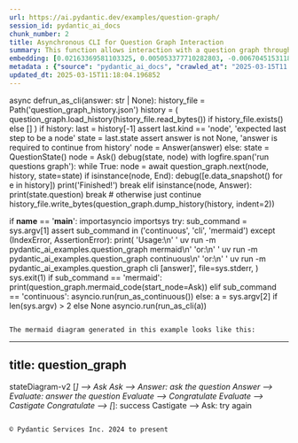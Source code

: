 ```yaml
---
url: https://ai.pydantic.dev/examples/question-graph/
session_id: pydantic_ai_docs
chunk_number: 2
title: Asynchronous CLI for Question Graph Interaction
summary: This function allows interaction with a question graph through a command-line interface. It checks for existing history, creates a new question state if none exists, and processes nodes in the question graph asynchronously, handling answers and termination conditions accordingly. The interaction history is saved to a JSON file.
embedding: [0.02163369581103325, 0.005053377710282803, -0.006704515311866999, -0.004812084138393402, 0.02348131500184536, 0.012147409841418266, -0.02323312684893608, 0.010940941981971264, -0.007100926246494055, 0.08245347440242767, 0.001895878347568214, -0.01792466826736927, 0.03369837626814842, -0.048148415982723236, 0.007852383889257908, 0.002038931008428335, -0.011251176707446575, -0.0075490428134799, 0.0015753025654703379, 0.018007397651672363, 0.03273320198059082, -0.008783087134361267, 0.05352581664919853, 0.002493941690772772, -0.04892055690288544, 0.003179905004799366, -0.012257715687155724, 0.043322544544935226, -0.021344143897294998, 0.021757788956165314, 0.0020061840768903494, -0.014863686636090279, -0.03394656255841255, 0.00903816893696785, -0.04676959663629532, 0.047183241695165634, -0.008376335725188255, -0.024915289133787155, 0.017979821190238, 0.014408675953745842, 0.0012331827310845256, -0.08532141894102097, 0.01078927144408226, -0.0023905301932245493, -0.007107820361852646, -0.0057358937337994576, -0.024432701990008354, 0.07208473980426788, 0.029148267582058907, 0.028458857908844948, -0.04831387475132942, 0.020530639216303825, 0.0005881531978957355, 0.042357370257377625, -0.046107761561870575, -0.03833121433854103, -0.006156434305012226, -0.016725094988942146, 0.014946416020393372, -0.00952075608074665, 0.02124762535095215, -0.06546640396118164, -0.017469657585024834, 0.05625588074326515, -0.018627867102622986, 0.03813817724585533, -0.008665887638926506, 0.04106127843260765, 0.006838950328528881, 0.006573527120053768, 0.017180105671286583, 0.040895819664001465, -0.019496522843837738, -0.046879902482032776, 0.005925481673330069, -0.00918294582515955, 0.0428813211619854, 0.018862266093492508, -0.001338317757472396, -0.029120691120624542, -0.01361585408449173, -0.028086576610803604, 0.00515334215015173, -0.02007562853395939, 0.0062081399373710155, -0.03298138827085495, -0.06568701565265656, 0.020323816686868668, -0.05625588074326515, -0.0798061341047287, -0.02582531049847603, -0.03720058128237724, -0.0503821074962616, 0.03204379230737686, 0.06976832449436188, 0.02517726458609104, 0.05002361163496971, -0.02508074790239334, -0.004222637973725796, -0.044398024678230286, 0.015139450319111347, -0.07886853814125061, -0.036704204976558685, 0.013526230119168758, 0.019620617851614952, 0.03278835490345955, 0.0077627599239349365, 0.07820670306682587, -0.015442791394889355, -0.028376128524541855, -0.07986129075288773, -0.01709737628698349, -0.017180105671286583, 0.01665615290403366, -0.0037572861183434725, -0.0019113901071250439, -0.033339884132146835, -0.07043015956878662, 0.03267804905772209, -0.006221928168088198, -0.03049951232969761, -0.009824097156524658, -0.00623571639880538, -0.00010195732465945184, -0.0012081916211172938, 0.011885433457791805, -0.015897801145911217, -0.023564044386148453, -0.012547267600893974, 0.020296240225434303, -0.009872355498373508, -0.017304198816418648, 0.03833121433854103, -0.05636618658900261, -0.0049568600952625275, 0.03618025407195091, -0.04437044635415077, -0.005615246947854757, -0.03044435940682888, 0.02177157811820507, 0.031933486461639404, -0.01729041151702404, -0.03267804905772209, 0.015704767778515816, -0.0053463769145309925, 0.04825872182846069, -0.0355735719203949, 0.04599745571613312, -0.03532538563013077, 0.01018259022384882, 0.05261579528450966, 0.02898280881345272, -0.02406042069196701, 0.018862266093492508, 0.027990058064460754, 0.0016752670053392649, 0.03686966374516487, 0.019992899149656296, -0.008700357750058174, -0.009293250739574432, -0.03717300295829773, 0.0063184453174471855, -0.051953960210084915, -0.04409468546509743, -0.04335011914372444, -0.015442791394889355, 0.0051464480347931385, 0.02819688245654106, -0.02361919730901718, -0.007514572236686945, -0.03910335153341293, -0.026928367093205452, 0.014422464184463024, -0.00013325008330866694, 0.04721082001924515, -0.01651827059686184, -0.029451608657836914, -0.02275053970515728, -0.007383584510535002, -0.012257715687155724, -0.02275053970515728, 0.006335680838674307, -0.04563896358013153, -0.0056186942383646965, -0.06706583499908447, 0.01001023780554533, -0.00888649933040142, 0.012664467096328735, -0.0001613650965737179, 0.025439240038394928, -0.03998579829931259, 0.029120691120624542, 0.026583662256598473, -0.01842104271054268, 0.010044707916676998, -0.032567743211984634, 0.1094232052564621, -0.008955439552664757, -0.007617983967065811, 0.00568763492628932, -0.00022728995827492326, 0.02878977544605732, 0.025356510654091835, -0.04765203967690468, 0.027148978784680367, -0.002659400226548314, -0.021716425195336342, -0.03471870347857475, -0.015470367856323719, -0.05708317458629608, 0.021399296820163727, -0.020061839371919632, 0.04889297857880592, 0.042936474084854126, -0.024970442056655884, -0.013305619359016418, -0.03049951232969761, 0.028238246217370033, 0.045418351888656616, 0.0037021334283053875, -0.0005635929410345852, 0.05178850144147873, 0.0580759234726429, 0.03345018997788429, 0.040123678743839264, 0.0444255992770195, 0.030609818175435066, -0.030223747715353966, 0.003950321115553379, 0.05559404939413071, 0.02017214521765709, 0.00031648241565562785, -0.0057186586782336235, -0.010210166685283184, 0.029947983101010323, -0.062046926468610764, -0.008121253922581673, -0.01598053053021431, 0.0223093181848526, -0.027162766084074974, -0.014905051328241825, 0.01890362985432148, 0.032760776579380035, -0.01694570481777191, 0.015373850241303444, -0.002828305820003152, -0.014918839558959007, -0.026238957419991493, 0.033974140882492065, 0.012809243984520435, -0.0029248232021927834, -0.021606119349598885, -0.015125662088394165, -0.026873214170336723, -0.032815929502248764, -0.04701778292655945, -0.00695270299911499, -0.024184513837099075, -0.00038283815956674516, -0.006904444191604853, 0.000962589168921113, 0.012409385293722153, -0.021123532205820084, 0.03311927244067192, -0.018765749409794807, 0.0070802439004182816, 0.017621327191591263, -0.01919318363070488, -0.03984791785478592, -0.0262527447193861, -0.016159778460860252, 0.02444648928940296, 0.015180815011262894, 0.024584371596574783, -0.0129333371296525, -0.012781667523086071, 0.03369837626814842, 0.0355735719203949, -0.003850356675684452, -0.0223093181848526, 0.0014184616738930345, 0.009389768354594707, 0.02878977544605732, 0.038110602647066116, -0.0113959526643157, 0.03935154154896736, -0.03309169411659241, -0.003691792255267501, 0.04417741298675537, -0.011230493895709515, 0.031740449368953705, -0.027728082612156868, 0.013326301239430904, 0.012443856336176395, 0.014325946569442749, -0.016738882288336754, 0.0052636475302278996, 0.053222477436065674, 0.016476906836032867, 0.01329872477799654, 0.024970442056655884, -0.02742474153637886, 0.0002824427792802453, 0.007686925120651722, 0.016490694135427475, 0.040950972586870193, -0.006639021448791027, 0.004594919737428427, 0.037007544189691544, 0.01186475157737732, -0.009417344816029072, 0.0266388151794672, 0.022088706493377686, 0.05261579528450966, -0.00025228108279407024, -0.01342281885445118, 0.011230493895709515, -0.024804983288049698, 0.04787265136837959, -0.0513472817838192, 0.01973092369735241, -0.019400006160140038, 0.04889297857880592, 0.01915181800723076, -0.03830363601446152, -0.010561766102910042, 0.01598053053021431, -0.021123532205820084, 0.011361481621861458, 0.030141018331050873, -0.0228884220123291, -0.021854307502508163, 0.01690434105694294, 0.036759357899427414, 0.023991478607058525, -0.012492114678025246, -0.023743290454149246, 0.03400171548128128, 0.041530076414346695, 0.06899618357419968, -0.05479433014988899, -0.007142290938645601, -0.05358096957206726, -0.009272568859159946, -0.014560345560312271, 0.028762198984622955, 0.028707046061754227, 0.028514010831713676, 0.019069088622927666, -0.0062184808775782585, 0.017952244728803635, 0.0436534620821476, 0.0453907735645771, 0.029203420504927635, 0.027024883776903152, 0.018048761412501335, -0.015801284462213516, -0.009686214849352837, -0.015497943386435509, 0.02488771267235279, -0.038993045687675476, -0.02406042069196701, -0.03083042986690998, 0.01642175391316414, -0.04856206104159355, -0.028569163754582405, -0.030334053561091423, -0.009906826540827751, 0.05606284737586975, 0.01705601066350937, 0.03954457491636276, -0.010341154411435127, 0.006232269108295441, 0.024294819682836533, -0.05912382900714874, 0.012037103995680809, -0.022640233859419823, 0.0263492614030838, 0.00825913529843092, 0.049279049038887024, 0.0018924312898889184, -0.012112938798964024, -0.022736752405762672, -0.00551528250798583, -0.007680031005293131, 0.04652140662074089, 0.0071629732847213745, -0.0036366393323987722, -0.021371720358729362, 0.0074456315487623215, 0.060723260045051575, -0.04417741298675537, 0.024818770587444305, -0.005167130380868912, -0.011575198732316494, 0.03744876757264137, -0.0010737566044554114, 0.01997910998761654, 0.05713832750916481, 0.04023398458957672, 0.025563335046172142, -0.027342012152075768, -0.011850963346660137, 0.019937746226787567, 0.021109743043780327, -0.008734828792512417, 0.012009527534246445, -0.018283162266016006, -0.012188774533569813, -0.0012874737149104476, 0.035628724843263626, -0.03469112515449524, 0.012002633884549141, -0.016352811828255653, 0.010761694982647896, -0.07125744968652725, -0.019951533526182175, -0.037779685109853745, 0.016187354922294617, 0.024529218673706055, -0.016145989298820496, -0.052091844379901886, 0.012078468687832355, -0.03270562365651131, -0.004122673533856869, 0.053415510803461075, 0.04643867909908295, -0.02459816075861454, 0.07087138295173645, -0.04969269409775734, 0.01493262778967619, -0.0028541586361825466, 0.004967201501131058, 0.020475486293435097, 0.061881471425294876, 0.022929787635803223, 0.0033005517907440662, 0.001130632939748466, -0.04489440098404884, -0.06965801864862442, 0.03871728479862213, -0.02542545273900032, 0.010809953324496746, 0.015111873857676983, -0.04023398458957672, -0.009920614771544933, -0.029727373272180557, -0.04348800331354141, -0.009858567267656326, -0.02284705825150013, 0.028431281447410583, -0.039627306163311005, -0.032953813672065735, 0.021054590120911598, -0.009858567267656326, 0.0041019911877810955, 0.07666242867708206, 0.028031423687934875, 0.023246916010975838, -0.008004053495824337, 0.010637600906193256, 0.030471935868263245, 0.0012090533273294568, 0.05802077054977417, -0.036511171609163284, 0.009569015353918076, 0.031685296446084976, 0.00910711009055376, -0.008652099408209324, 0.01832452602684498, -0.039241235703229904, -0.014960204251110554, 0.005470470990985632, -0.018545137718319893, -0.035628724843263626, -0.026418203487992287, 0.031023463234305382, 0.05305701866745949, 0.02069609798491001, -0.0020010133739560843, -0.03146468847990036, 0.00010335768456570804, -0.0005778120248578489, -0.011940586380660534, 0.017524810507893562, 0.04792780429124832, -0.017690269276499748, -0.018627867102622986, -0.016339024528861046, 0.044784095138311386, 0.005308459512889385, 0.01502914447337389, 0.010189484804868698, -0.01715252920985222, 0.03849667310714722, -0.016090836375951767, -0.019468946382403374, -0.020447909832000732, 0.009996449574828148, -0.01222324464470148, -0.020034262910485268, -0.006738985888659954, -0.01792466826736927, 0.011313223280012608, 0.010120543651282787, -0.06386697292327881, 0.04340527206659317, -0.020916709676384926, 0.050740599632263184, -0.004884472116827965, 0.010934047400951385, -0.04938935488462448, 0.016476906836032867, 0.014436252415180206, -0.037007544189691544, 0.017511021345853806, -0.0025232417974621058, 0.0055463057942688465, -0.001383129390887916, -0.0058358581736683846, -0.026280321180820465, -0.043570730835199356, 0.012112938798964024, 0.0048637897707521915, -0.008148829452693462, 0.0011909563327208161, 0.031878333538770676, -0.047128088772296906, -0.007521466352045536, -0.030720124021172523, 0.001833831425756216, 0.016573423519730568, -0.02206113003194332, 0.046107761561870575, -0.03775211051106453, -0.0060013169422745705, -0.02382601983845234, 0.0006411515641957521, -0.023894961923360825, -0.005311906337738037, -0.004636284429579973, 0.0010634154314175248, 0.0014563793083652854, -0.010637600906193256, -0.007686925120651722, 0.005487706046551466, -0.00881755817681551, -0.032953813672065735, 0.008583158254623413, 0.006266739685088396, 0.017745422199368477, -0.031244074925780296, -0.015704767778515816, -0.04028913751244545, 0.027755659073591232, -0.0044742729514837265, -0.008603841066360474, -0.03025132417678833, -0.007252596318721771, -0.008100571110844612, 0.016104625537991524, -0.013946770690381527, 0.03163014352321625, -0.00778344227001071, -0.012209456413984299, 0.022626446560025215, 0.03551841899752617, -0.005542858969420195, -0.000626501627266407, 0.022130070254206657, 0.020930496975779533, -0.006087493151426315, -0.012912655249238014, -0.030085865408182144, 0.019400006160140038, -0.03229197859764099, -0.022102493792772293, 0.009217415936291218, -0.009789626114070415, 0.006611444987356663, -0.029065538197755814, -0.061164483428001404, 0.012043998576700687, 0.006849291268736124, -0.02821066975593567, 0.015001568011939526, 0.008217770606279373, 0.004822425078600645, -0.031216498464345932, -0.016987070441246033, -0.019496522843837738, 0.01607704907655716, -0.039572153240442276, 0.02878977544605732, -0.04175068810582161, -0.007907535880804062, 0.020544426515698433, -0.0063081043772399426, -0.05435311049222946, 0.02250235341489315, 0.021744001656770706, -0.006614891812205315, -0.011878539808094501, 0.025053171440958977, 8.03055299911648e-05, 0.008658993989229202, 0.02446027845144272, 0.013140160590410233, -0.004581131506711245, -0.010906470939517021, -0.03935154154896736, -0.019606828689575195, -0.035683877766132355, -0.012616208754479885, -0.020640945062041283, 0.0002934302610810846, -0.005325694568455219, 0.046300794929265976, 0.04588714987039566, -0.03347776457667351, -0.007100926246494055, 0.03083042986690998, 0.02821066975593567, -0.005987528711557388, -0.002419830299913883, 0.00916226301342249, -0.015249756164848804, 0.007056114729493856, -0.018186643719673157, -0.011988845653831959, -0.057358939200639725, 0.03565630316734314, 0.024860136210918427, -0.007183655630797148, -0.03515992686152458, -0.016352811828255653, 0.012271503917872906, 0.0267353318631649, -0.017910879105329514, 0.016380388289690018, 0.05680740997195244, 0.006563186179846525, -0.03830363601446152, 0.006621785927563906, 0.03265047073364258, 0.013505548238754272, -0.031878333538770676, 0.001658031833358109, 0.007824807427823544, -0.005380847491323948, -0.02626653201878071, -0.03306411951780319, -0.006325339432805777, -0.0023371009156107903, 0.006811373867094517, -0.026707755401730537, -0.04117158427834511, -0.02542545273900032, -0.05967535823583603, 0.028183093294501305, -0.01988259330391884, 0.00305581116117537, -0.003829674329608679, 0.002705935388803482, -0.026335474103689194, 0.04955481365323067, -0.008569370023906231, 0.026294108480215073, 0.023164186626672745, -0.0029179290868341923, -0.002819688292220235, 0.04641110077500343, 0.044398024678230286, 0.025646064430475235, -0.000744994031265378, -0.008658993989229202, 0.026818061247467995, -0.013284936547279358, -0.010513506829738617, 0.025342723354697227, -0.02947918511927128, 0.029837679117918015, -0.022143859416246414, 0.03469112515449524, 0.0644185021519661, -0.03413959965109825, 0.005942716728895903, -0.018007397651672363, 0.007142290938645601, 0.022102493792772293, -0.020006686449050903, -0.01715252920985222, -0.01186475157737732, 0.03298138827085495, 0.0009574185824021697, 0.018186643719673157, 0.040702786296606064, 0.04599745571613312, 0.016104625537991524, -0.03469112515449524, 0.009762049652636051, -0.036456018686294556, -0.0008208291255868971, 0.007748971693217754, -0.0038813799619674683, -0.03025132417678833, -0.001559790805913508, 0.02494286559522152, 0.02361919730901718, -0.022957364097237587, -0.017910879105329514, 0.0007027676329016685, -0.021937036886811256, 0.027879752218723297, -0.01890362985432148, -0.010451460257172585, -0.01967577077448368, -0.016628576442599297, -0.007431843318045139, -0.03146468847990036, 0.017511021345853806, 0.02007562853395939, -0.023467527702450752, -0.0002746869286056608, 0.019179394468665123, -0.03049951232969761, -0.01588401384651661, 0.008072994649410248, 0.0044915080070495605, -0.005408423952758312, -0.06248814985156059, -0.006545951124280691, 0.010120543651282787, 0.0150980856269598, -0.017524810507893562, -0.008962334133684635, -0.034167174249887466, -0.001842449069954455, -0.023315856233239174, -0.01569097861647606, -0.005470470990985632, 0.018627867102622986, -0.019455159083008766, -0.00037098891334608197, 0.005477365106344223, -0.0012133622076362371, -0.03083042986690998, 0.029782526195049286, -0.011540728621184826, 0.027107613161206245, -0.008789981715381145, 0.01161656342446804, -0.006721750367432833, -0.022860845550894737, 0.03356049582362175, -0.0011668269289657474, 0.03838636726140976, 0.008652099408209324, -0.0113959526643157, 0.04525289312005043, -0.04266070947051048, 0.01005849614739418, -0.01607704907655716, 0.004046838730573654, -0.002538753440603614, -0.01700085774064064, 0.05280882865190506, 0.00942423939704895, 0.010334260761737823, -0.0012555884895846248, -0.04106127843260765, -0.02186809480190277, 0.0031368169002234936, 0.037145428359508514, 0.02142687328159809, 0.0006635574391111732, 0.037007544189691544, -0.00022685907606501132, 0.019220760092139244, 0.004222637973725796, 0.008121253922581673, 0.021592330187559128, 0.014001923613250256, 0.003179905004799366, 0.01107882335782051, 0.018159067258238792, -0.014367311261594296, -0.002300906926393509, -0.04351557791233063, 0.010678965598344803, -0.048451755195856094, -0.03151983767747879, -0.00713539682328701, -0.007514572236686945, 0.02532893419265747, -0.005005118902772665, 0.027645353227853775, -0.11560031771659851, 0.0026318237651139498, -0.0041743796318769455, -0.006663150619715452, 0.011471787467598915, 0.00028201189707033336, 0.020765038207173347, -0.00227677752263844, 0.009589697234332561, -0.011258070357143879, -0.014477616176009178, 0.004357072990387678, -0.01096162386238575, -0.0296170674264431, 0.03411202132701874, 0.010334260761737823, -0.0037814155220985413, -0.00022082673967815936, 0.039875492453575134, -0.03744876757264137, -0.027217919006943703, -0.01122360024601221, -0.023743290454149246, 0.028431281447410583, 0.010851318016648293, -0.0032419520430266857, -0.012850608676671982, 0.046300794929265976, 0.010589342564344406, 0.042991627007722855, 0.01349176000803709, -0.02878977544605732, 0.01578749530017376, -0.004236426204442978, -0.011106399819254875, 0.022833269089460373, -0.004267449956387281, 0.03215409815311432, 0.010575554333627224, -0.023067669942975044, -0.03292623534798622, -0.043846495449543, 0.01515323854982853, 0.0033660458866506815, 0.0511542446911335, -0.0030247876420617104, -0.020958073437213898, 0.025494392961263657, -0.02094428613781929, -0.029203420504927635, -0.048644792288541794, 0.03049951232969761, -0.006373598240315914, -0.004653519485145807, 0.036069948226213455, 0.052974287420511246, -0.041088853031396866, -0.00027404059073887765, 0.007707607466727495, 0.011713081039488316, 0.003240228397771716, 0.030747700482606888, 0.0027473000809550285, -0.05578708276152611, 0.00803852453827858, -0.0257701575756073, -0.03163014352321625, -0.02465331368148327, -0.007259490434080362, -0.021261414512991905, 0.021468237042427063, -0.006232269108295441, 0.005797940772026777, -0.030471935868263245, -0.0018924312898889184, 0.022323105484247208, 0.02498422935605049, -0.013326301239430904, 0.0021871542558073997, -0.004363967105746269, -0.015277332626283169, -0.008721040561795235, -0.0013159118825569749, 0.040206409990787506, 0.0133194075897336, -0.028376128524541855, 0.0228884220123291, -0.030582241714000702, 0.004215743858367205, 0.02761777676641941, 0.008983016014099121, 0.003093728795647621, 0.031795602291822433, -0.02236447110772133, -0.023495104163885117, 0.020875344052910805, 0.007886854000389576, 0.006377045530825853, 0.007300855126231909, -0.027603989467024803, 0.00290414085611701, 0.017979821190238, -0.010796165093779564, -0.0069837262853980064, -0.013602065853774548, 0.03786241263151169, -0.0444255992770195, 0.015208391472697258, -0.015401426702737808, 0.014063970185816288, 0.027824601158499718, 0.0004127844294998795, 0.011588986963033676, 0.00113838876131922, -0.027066249400377274, 0.02498422935605049, 0.02455679513514042, 0.008348759263753891, -0.013064325787127018, -0.018048761412501335, -0.008569370023906231, 0.0129333371296525, -0.023164186626672745, 0.024639524519443512, -0.00942423939704895, -0.027245495468378067, -0.00522228330373764, -0.023798443377017975, -0.009375980123877525, 0.035435691475868225, -0.0071629732847213745, 0.03267804905772209, -0.06739675253629684, 0.048975709825754166, -0.011099506169557571, 0.003224716754630208, -0.0006480456795543432, 0.02026866376399994, -0.025122111663222313, 0.007721395697444677, 0.004336390644311905, -0.001338317757472396, 0.03844152018427849, -0.046879902482032776, -0.01957925222814083, -0.03143711015582085, 0.058241382241249084, -0.0077627599239349365, -0.019951533526182175, 0.0375039204955101, -0.009975766763091087, 0.007590407505631447, 0.01030668430030346, -0.002711106091737747, -0.0036504275631159544, 0.07329810410737991, -0.001651137717999518, -0.033532917499542236, -0.015470367856323719, -0.02294357493519783, -0.00981720257550478, 0.01895878277719021, -0.012078468687832355, 0.012657573446631432, 0.001985501730814576, -0.02196461334824562, 0.005570435430854559, -0.008403911255300045, -0.03951700031757355, 0.03284350782632828, -0.0019062195206061006, 0.03546326607465744, 0.00010933616431429982, -0.030471935868263245, 0.025976980105042458, 0.03915850445628166, 0.07158836722373962, 0.00011235233978368342, -0.016297658905386925, 0.037476345896720886, -0.011285646818578243, 0.03502204269170761, -0.030664971098303795, 0.043763767927885056, 0.06259845942258835, 0.018862266093492508, 0.010030919685959816, 0.022736752405762672, 0.009844779036939144, -0.005518729332834482, 0.04100612550973892, 0.012257715687155724, -0.0032092051114887, 0.030554665252566338, 0.018186643719673157, 0.03656632453203201, 0.0588480643928051, 0.02956191450357437, -0.0013951940927654505, -0.007907535880804062, -0.027686718851327896, 0.0580759234726429, 0.005411870777606964, -0.0224058348685503, -0.018352102488279343, 0.025797734037041664, -0.012147409841418266, -0.014615498483181, -0.015373850241303444, 0.02630789764225483, -0.015994319692254066, -0.010589342564344406, 0.03882759064435959, -0.015084297396242619, -0.04111643135547638, -0.0017545492155477405, 0.0027266177348792553, -0.0005916001973673701, -0.03830363601446152, -0.003843462560325861, -0.025535758584737778, -0.022474776953458786, 0.006635574158281088, 0.010148120112717152, -0.06546640396118164, -0.00825913529843092, -0.005704870447516441, 0.014015711843967438, -0.012340444140136242, -0.008059206418693066, 0.011492470279335976, 0.017304198816418648, 0.0025318593252450228, -0.0262527447193861, 0.010589342564344406, -0.004288132302463055, 0.022640233859419823, 0.0018976018764078617, 0.028293399140238762, 0.02040654607117176, 0.003276422619819641, -0.030609818175435066, -0.016835398972034454, -0.017897091805934906, 0.01439488772302866, 0.0066803861409425735, 0.027052460238337517, 0.03458082303404808, -0.024956652894616127, -0.025466816499829292, -0.03182318061590195, 0.024336183443665504, 0.012561055831611156, 0.01385714765638113, 0.011423529125750065, -0.03932396322488785, 0.006473562680184841, 0.01709737628698349, 0.002468088874593377, 0.03000313602387905, -0.009755156002938747, -0.009555227123200893, -0.0029179290868341923, -0.046935055404901505, -0.006756220944225788, -0.02011699229478836, -0.021357931196689606, 0.003929638769477606, 0.05391188710927963, 0.0257701575756073, -0.0029903172980993986, -7.707392069278285e-05, 0.011588986963033676, 0.025453029200434685, -0.014532769098877907, -0.0020010133739560843, -0.03761422634124756, 0.02738337777554989, -0.02572879195213318, -0.012243927456438541, 0.001023774268105626, 0.01738692820072174, -0.0025887356605380774, 0.021799154579639435, -0.006914785597473383, 0.00903816893696785, 0.011540728621184826, -0.04106127843260765, -0.004984436556696892, -0.008072994649410248, 0.042991627007722855, -0.01567719131708145, -0.017759209498763084, -0.01671130582690239, 0.04271586239337921, -8.429118315689266e-05, 0.0032798696774989367, 0.005891011096537113, -0.012257715687155724, -0.030527088791131973, -0.007859277538955212, 0.01578749530017376, -0.02050306275486946, -0.02967222034931183, 0.005866881925612688, -0.014229428954422474, 0.0131746307015419, -0.044067107141017914, 0.01777299866080284, 0.04784507676959038, -0.007576619274914265, 0.019813653081655502, -0.01371237076818943, -0.012581738643348217, 0.044701363891363144, -0.010113649070262909, -0.014022605493664742, 0.011885433457791805, -0.04969269409775734, 0.03907577693462372, -0.051898807287216187, 0.009810308925807476, -0.0018924312898889184, 0.0024284478276968002, -0.007797230500727892, -0.00893475767225027, 0.010699648410081863, 0.015759918838739395, 0.03993064537644386, -0.01349176000803709, -0.0013486589305102825, 0.0010418713791295886, -0.002521518152207136, 0.00821087695658207, -0.008755510672926903, 0.014339734800159931, -0.04914116859436035, 0.012754091061651707, 0.0031057933811098337, -0.03011344186961651, -0.01611841283738613, -0.0016416582511737943, -0.0036711099091917276, 0.010327366180717945, 0.026473356410861015, -0.023012517020106316, 0.015718555077910423, -0.006352915894240141, 0.006639021448791027, 0.042743440717458725, 0.06872042268514633, 0.017028434202075005, 0.005418764892965555, -0.00362285110168159, 0.005670399870723486, -0.015608249232172966, -0.0003352257772348821, 0.010044707916676998, -0.022571293637156487, -0.036759357899427414, -0.03242986276745796, 0.00695270299911499, -0.009251886047422886, -0.0004800019378308207, 0.01748344488441944, -0.017180105671286583, -0.002781770657747984, 0.04748658090829849, 0.015015356242656708, -0.015111873857676983, 0.03736604005098343, 0.03868970647454262, 0.020861556753516197, 0.008838240057229996, 0.01573234423995018, -0.008493535220623016, 0.0033608751837164164, -0.005873776040971279, 0.03113376908004284, 0.020061839371919632, 0.005291223991662264, -0.024956652894616127, 0.014312158338725567, 0.0023250363301485777, -0.025315146893262863, 0.011609669774770737, 0.006280527915805578, 0.04150250181555748, -0.003971003461629152, 0.05371885001659393, 0.009100216440856457, 0.015442791394889355, -0.013719265349209309, -0.017511021345853806, -0.00042743439553305507, 0.022323105484247208, -0.002506006509065628, 0.012685149908065796, 0.017428291961550713, 0.03331230580806732, 0.00305753480643034, -0.016145989298820496, 0.024432701990008354, -0.033008966594934464, 0.0003903785836882889, -0.026073498651385307, 0.021413084119558334, 0.031188922002911568, 0.013119478709995747, 0.03761422634124756, -0.04161280766129494, -0.0175937507301569, 0.031933486461639404, 0.01349176000803709, -0.0020079074893146753, -0.06127478927373886, -0.017331775277853012, 0.024929076433181763, -0.028320975601673126, 0.00905885174870491, -0.0010961623629555106, -0.02152338996529579, 0.029837679117918015, 0.009748261421918869, 0.008824451826512814, 0.04925147444009781, 0.027934905141592026, -0.0007842042250558734, 0.015208391472697258, 0.017552386969327927, 0.01802118495106697, -0.02513590082526207, -0.006087493151426315, -0.01556688454002142, 0.003048917045816779, 0.014560345560312271, 0.023798443377017975, 0.003476351499557495, -0.00400892086327076, 0.01569097861647606, 0.016256295144557953, -0.0026542297564446926, 0.017180105671286583, 0.013140160590410233, -0.04150250181555748, 0.014436252415180206, 0.013291831128299236, 0.021151108667254448, -0.034856583923101425, -0.004264002665877342, -0.021606119349598885, 0.01684918813407421, -0.015139450319111347, -0.010465248487889767, 0.018503772094845772, -0.003262634389102459, 0.012161198072135448, -0.026363050565123558, -0.011685504578053951, 0.03127165138721466, 0.017704056575894356, -0.0001424063229933381, -0.017979821190238, 0.006404621992260218, 0.0006902720779180527, -0.0003261772508267313, -0.026666391640901566, 0.004419120028614998, -0.03259531781077385, -0.025839097797870636, 0.00025443549384362996, 0.00293516437523067, -0.012257715687155724, 0.0034591162111610174, 0.0019062195206061006, -0.0012262886157259345, -8.348328265128657e-05, -0.02055821567773819, -0.003936532884836197, -0.014215640723705292, 0.0032953813206404448, 0.012685149908065796, -0.004339837934821844, 0.010747906751930714, -0.01592537760734558, 0.008748617023229599, -0.02319176308810711, -0.021854307502508163, -0.020958073437213898, 0.00998955499380827, -0.021757788956165314, 0.0444255992770195, -0.012112938798964024, -0.03951700031757355, 0.03780725970864296, 0.007018196862190962, 0.017800575122237206, 0.013291831128299236, 0.025149688124656677, 0.04370861500501633, -0.002802453003823757, -0.0008221218013204634, 0.00539463572204113, 0.018986359238624573, 0.0009229480638168752, -0.022240376099944115, -0.002419830299913883, 0.012926443479955196, -0.009127792902290821, -0.018145279958844185, -0.004277790896594524, 0.012457644566893578, -0.027824601158499718, -0.02640441432595253, -0.0038710390217602253, 0.0296170674264431, 0.0026318237651139498, 0.033201999962329865, -0.011637246236205101, -0.012857502326369286, -0.009934403002262115, 0.00305753480643034, 0.010678965598344803, -0.00611506961286068, 0.021206261590123177, 0.001124600530602038, -0.018820902332663536, 0.009031275287270546, -0.004012368153780699, -0.000721726450137794, -0.004419120028614998, -0.008652099408209324, -0.005522176623344421, 0.02572879195213318, 0.009803414344787598, 0.000321006664307788, 0.010706542059779167, -0.03270562365651131, 0.018131490796804428, -0.005691082216799259, 0.00983788538724184, -0.017511021345853806, -0.007714501582086086, -0.006863079499453306, 0.010878894478082657, 0.05374642834067345, -0.005591117776930332, 0.0215371772646904, 0.003912403713911772, 0.018972571939229965, -0.0052291774190962315, -0.002888629212975502, -0.026804272085428238, 0.016794035211205482, -0.034222327172756195, 0.05187123268842697, -0.0011892328038811684, 0.0150980856269598, -0.013746841810643673, -0.0009979214519262314, -0.007659348659217358, -0.008169512264430523, -0.011561410501599312, -0.000657525088172406, 0.007852383889257908, 0.01493262778967619, 0.0011504534631967545, -0.021151108667254448, 0.009858567267656326, 0.013188418932259083, 0.004326049704104662, -0.02152338996529579, -0.005794493481516838, -0.0031678404193371534, -0.028141729533672333, 0.0017855727346614003, 0.04594230279326439, 0.016738882288336754, -0.013457288965582848, -0.0351875014603138, 0.01502914447337389, -0.02415693737566471, -0.014891263097524643, -0.006532162893563509, 0.014836110174655914, -0.02090292051434517, -0.0052636475302278996, -0.048589639365673065, 0.014160487800836563, 0.013919194228947163, -0.0006277942447923124, 0.016573423519730568, -0.013919194228947163, 0.021371720358729362, 0.003171287477016449, -0.017841938883066177, 0.02713518962264061, -0.0031350934877991676, -0.0009315657080151141, -0.015291120857000351, 0.007542148698121309, 0.02859674021601677, -0.015167026780545712, -0.028458857908844948, -0.03902062401175499, -0.011795810423791409, 0.03463597595691681, -0.02669396810233593, 0.03893789276480675, 0.012774772942066193, 0.013843359425663948, 0.02967222034931183, -0.007211232092231512, -0.009858567267656326, 0.0263492614030838, -0.014119123108685017, -0.009920614771544933, -0.013574489392340183, -0.019841229543089867, 0.017800575122237206, -0.008397017605602741, 9.845641034189612e-05, -0.02031002752482891, -0.01347107719630003, 0.017166316509246826, 0.006828608922660351, -0.0065390570089221, -3.813973989963415e-06, 0.006380492355674505, -0.01493262778967619, 0.021550966426730156, -0.0008053174242377281, -0.00040158152114599943, -0.009913720190525055, 0.011878539808094501, 0.0185589250177145, 0.020723674446344376, -0.007025090977549553, -0.002375018550083041, -0.014946416020393372, 0.02415693737566471, 0.016794035211205482, 0.03240228444337845, 0.0012823031283915043, 0.010568659752607346, -0.010368730872869492, 0.03375352919101715, -0.010292896069586277, -0.022088706493377686, -0.00024409433535765857, -0.02650093287229538, -0.02353646792471409, 0.038855165243148804, 0.0007988542201928794, -0.00023095245705917478, 0.013822676613926888, -0.012871290557086468, 0.017221469432115555, -0.015484156087040901, 0.004750037100166082, 0.019565464928746223, -0.012685149908065796, -0.010644495487213135, -0.0373108871281147, 0.04335011914372444, 0.01208536233752966, 0.02133035473525524, -0.006394280586391687, -0.004694884177297354, 0.01632523536682129, 0.02859674021601677, -0.002256095176562667, -0.023564044386148453, -0.016973281279206276, 0.020392756909132004, 0.025411663576960564, -0.013105690479278564, 0.005449788644909859, 0.005205047782510519, -0.031547416001558304, -0.003905509365722537, 0.0111546590924263, 0.024998018518090248, -0.03367079794406891, 0.023274492472410202, -0.0017373140435665846, 0.020241087302565575, -0.0029782524798065424, 0.031685296446084976, 0.02834855206310749, -0.014257005415856838, -0.014973991550505161, -0.021413084119558334, -0.014725804328918457, -0.0451977401971817, 0.020337603986263275, -0.028514010831713676, -0.00874172244220972, -0.013498653657734394, 0.016435541212558746, -0.006435645278543234, 0.014422464184463024, 0.01042388379573822, 0.0219232477247715, -0.020572002977132797, 0.01300917286425829, 0.009031275287270546, 0.007976477034389973, -0.04715566709637642, 0.03863455355167389, -0.010099860839545727, -0.006735538598150015, 0.002454300643876195, -0.012919548898935318, -0.02225416526198387, 0.04075793921947479, -0.0020458251237869263, 0.016780247911810875, -0.011037458665668964, -0.00867278128862381, 0.007293961010873318, 0.0013202207628637552, 0.020916709676384926, -0.0035504631232470274, -0.00444324966520071, -0.03298138827085495, -0.003967556171119213, -0.012664467096328735, -0.00825913529843092, -0.018779536709189415, -0.0009082980686798692, -0.013946770690381527, 0.02226795256137848, -0.04244009777903557, 0.006349469069391489, -0.014408675953745842, -0.023150397464632988, -0.015870224684476852, -0.015994319692254066]
metadata : {"source": "pydantic_ai_docs", "crawled_at": "2025-03-15T11:18:04.195341", "url_path": "/examples/question-graph/", "chunk_size": 2063}
updated_dt: 2025-03-15T11:18:04.196852
---
```

async defrun_as_cli(answer: str | None):
  history_file = Path('question_graph_history.json')
  history = (
    question_graph.load_history(history_file.read_bytes())
    if history_file.exists()
    else []
  )
  if history:
    last = history[-1]
    assert last.kind == 'node', 'expected last step to be a node'
    state = last.state
    assert answer is not None, 'answer is required to continue from history'
    node = Answer(answer)
  else:
    state = QuestionState()
    node = Ask()
  debug(state, node)
  with logfire.span('run questions graph'):
    while True:
      node = await question_graph.next(node, history, state=state)
      if isinstance(node, End):
        debug([e.data_snapshot() for e in history])
        print('Finished!')
        break
      elif isinstance(node, Answer):
        print(state.question)
        break
      # otherwise just continue
  history_file.write_bytes(question_graph.dump_history(history, indent=2))

if __name__ == '__main__':
  importasyncio
  importsys
  try:
    sub_command = sys.argv[1]
    assert sub_command in ('continuous', 'cli', 'mermaid')
  except (IndexError, AssertionError):
    print(
      'Usage:\n'
      ' uv run -m pydantic_ai_examples.question_graph mermaid\n'
      'or:\n'
      ' uv run -m pydantic_ai_examples.question_graph continuous\n'
      'or:\n'
      ' uv run -m pydantic_ai_examples.question_graph cli [answer]',
      file=sys.stderr,
    )
    sys.exit(1)
  if sub_command == 'mermaid':
    print(question_graph.mermaid_code(start_node=Ask))
  elif sub_command == 'continuous':
    asyncio.run(run_as_continuous())
  else:
    a = sys.argv[2] if len(sys.argv) > 2 else None
    asyncio.run(run_as_cli(a))

```

The mermaid diagram generated in this example looks like this:
```
---
title: question_graph
---
stateDiagram-v2
 [*] --> Ask
 Ask --> Answer: ask the question
 Answer --> Evaluate: answer the question
 Evaluate --> Congratulate
 Evaluate --> Castigate
 Congratulate --> [*]: success
 Castigate --> Ask: try again
```

© Pydantic Services Inc. 2024 to present